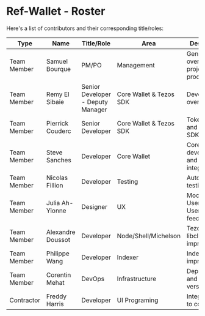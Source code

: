 # Ref-Wallet - Roster

Here's a list of contributors and their corresponding title/roles:

| Type | Name | Title/Role | Area | Description |
|--|--|--|--|--|
| Team Member | Samuel Bourque | PM/PO | Management | General oversight of project and product |
| Team Member | Remy El Sibaie | Senior Developer - Deputy Manager | Core Wallet & Tezos SDK | Development oversight |
| Team Member | Pierrick Couderc | Senior Developer | Core Wallet & Tezos SDK | Tokenization and Tezos SDK |
| Team Member | Steve Sanches | Developer | Core Wallet | Core development and integration |
| Team Member | Nicolas Fillion | Developer | Testing | Automated testing and CI |
| Team Member | Julia Ah-Yionne | Designer | UX | Mockups, User flows, User feedback |
| Team Member | Alexandre Doussot | Developer | Node/Shell/Michelson | Tezos Client, libclient improvements |
| Team Member | Philippe Wang | Developer | Indexer | Indexer improvements |
| Team Member | Corentin Mehat | DevOps | Infrastructure | Deployments and versioning |
| Contractor | Freddy Harris | Developer | UI Programing | Integrating UI to codebase |

